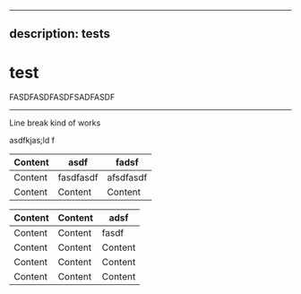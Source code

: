 ***

## description: tests

# test

FASDFASDFASDFSADFASDF

***

Line break kind of works

asdfkjas;ld f

| Content | asdf      | fadsf     |
| ------- | --------- | --------- |
| Content | fasdfasdf | afsdfasdf |
| Content | Content   | Content   |

| Content | Content | adsf    |
| ------- | ------- | ------- |
| Content | Content | fasdf   |
| Content | Content | Content |
| Content | Content | Content |
| Content | Content | Content |
